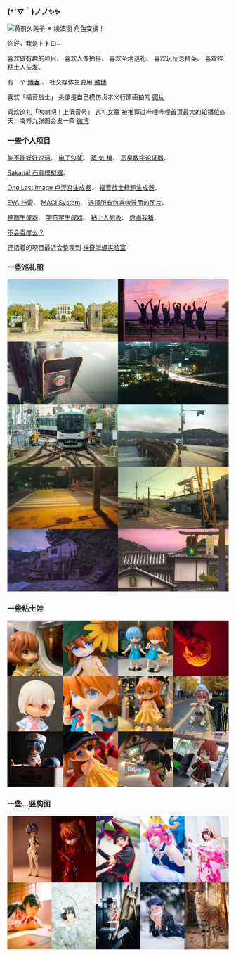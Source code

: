 
### (*´▽｀)ノノ✨✨

<img alt="黄前久美子 ✕ 绫波丽 角色变换！" src="https://wx3.sinaimg.cn/large/4764ae2aly1gnl92syw60g20cg0b2whm.gif" width="224px">

你好，我是卜卜口~

喜欢做有趣的项目、
喜欢人像拍摄、
喜欢圣地巡礼、
喜欢玩反恐精英、
喜欢捏粘土人头发。

有一个 [博客](https://mouto.org/) 、
社交媒体主要用 [微博](https://weibo.com/reiove)

喜欢「福音战士」 头像是自己模仿贞本义行原画拍的 [照片](https://weibo.com/1197780522/HnmkwpIPC) 

喜欢巡礼「吹响吧！上低音号」 [巡礼文章](https://www.bilibili.com/read/cv4791285) 被推荐过哔哩哔哩首页最大的轮播位四天，凑齐九张图会发一条 [微博](https://weibo.com/1197780522/Ipgkka7S3)

### 一些个人项目

[能不能好好说话](https://lab.magiconch.com/nbnhhsh/)、
[电子包浆](https://magiconch.com/patina/)、
[蒸 気 機](https://magiconch.com/vaporwave/)、
[恶臭数字论证器](https://lab.magiconch.com/homo/)、

[Sakana! 石蒜模拟器](https://lab.magiconch.com/sakana/)、

[One Last Image 卢浮宫生成器](https://lab.magiconch.com/one-last-image/)、
[福音战士标题生成器](https://lab.magiconch.com/eva-title/)、

[EVA 扫雷](https://v.magiconch.com/mine-sweeper)、
[MAGI System](https://lab.magiconch.com/magi/)、
[选择所有包含绫波丽的图片](https://lab.magiconch.com/captcha/rei)、

[梗图生成器](https://x.magiconch.com)、
[字符字生成器](https://magiconch.com/fontfont/)、
[粘土人列表](https://magiconch.com/nendoroids/)、
[你画我猜](https://v.magiconch.com/drawhat)、

[不会百度么？](https://buhuibaidu.me/)

还活着的项目最近会整理到 [神奇海螺实验室](https://lab.magiconch.com/)



<h3>一些巡礼图</h3>

![一些巡礼图](images/1.jpg)

<!-- <div>
<img src="https://wx4.sinaimg.cn/mw1024/4764ae2agy1gcungn6dsqj21hd0u0kbl.jpg" width="49%" alt="轻音小学校">
<img src="https://wx1.sinaimg.cn/crop.0.540.3742.2104/4764ae2agy1g8nkxs4c1sj22vy25yb2a.jpg" width="49%" alt="老婆等的很生气">
<img src="https://user-images.githubusercontent.com/1933673/178134076-3e5f0faa-8154-4627-99f6-8894c082f0b1.png" width="49%" >
<img src="https://wx4.sinaimg.cn/crop.0.612.1080.613/4764ae2agy1g9ah623xgij20u00xrqua.jpg" alt="轻音小学校" width="49%">
<img src="https://wx4.sinaimg.cn/crop.0.612.1080.613/4764ae2agy1g35jde53vgj20u00xru0x.jpg" alt="京阪宇治站" width="49%">
<img src="https://wx4.sinaimg.cn/crop.0.612.1080.613/4764ae2agy1g35jhx1ituj20u00xr7wv.jpg" alt="宇治桥" width="49%">
<img src="https://wx4.sinaimg.cn/crop.0.612.1080.613/4764ae2agy1g35jddb10hj20u00xrb29.jpg" alt="宇治桥东" width="49%">
<img src="https://wx4.sinaimg.cn/crop.0.612.1080.613/4764ae2agy1g35jdllxpzj20u00xrb2c.jpg" alt="京坂六地藏" width="49%">
<img src="https://wx4.sinaimg.cn/crop.0.1080.1920.1080/4764ae2agy1fjepdruoe6j21hc1o0txg.jpg" alt="宇治桥东" width="49%">
<img src="https://wx4.sinaimg.cn/crop.0.612.1080.613/4764ae2agy1g35jdxulm0j20u00xr7wn.jpg" alt="宇治桥东" width="49%">
</div> -->


<h3>一些粘土娃</h3>


![一些粘土娃](images/2.jpg)
<!-- <div>
  <img src="https://wx4.sinaimg.cn/mw1024/001j3LqGly1gv2ibc1nshj62c02c07wh02.jpg" alt="老婆等的很生气" width="24%">
  <img src="https://wx4.sinaimg.cn/mw1024/4764ae2aly1h3y9qkooqbj22c02c07wi.jpg" alt="来点香香小可爱" width="24%">
  <img src="https://wx4.sinaimg.cn/mw1024/4764ae2agy1gfyewtghasj20u00u0b29.jpg" alt="这个也很可爱" width="24%">
  <img src="https://wx4.sinaimg.cn/crop.0.0.800.800/4764ae2aly1grdzxc0qaij20m80xcdg5.jpg" alt="这个也很可爱" width="24%">
  <img src="https://wx4.sinaimg.cn/mw1024/4764ae2agy1ggyd48nt89j20u00u0qrl.jpg" alt="久石奏wink" width="24%">
  <img src="https://wx4.sinaimg.cn/large/4764ae2agy1gg92jttkuhj20u00u01kx.jpg" alt="久石奏wink" width="24%">
  <img src="https://wx2.sinaimg.cn/mw1024/4764ae2agy1g9wltem0k8j20o40o4ae5.jpg" alt="这个也很可爱" width="24%">
  <img src="https://wx1.sinaimg.cn/crop.0.230.1080.1080/4764ae2agy1g9wk8bo11hj20u0140qun.jpg" alt="久石奏wink" width="24%">
  <img src="https://wx4.sinaimg.cn/crop.0.230.1080.1080/4764ae2agy1g8qybfjjmwj20u0140aww.jpg" alt="我是谁？" width="24%">
  <img src="https://wx2.sinaimg.cn/crop.200.0.1080.1080/4764ae2aly1g4qb31k4s6j21400u0qbb.jpg" alt="这个也很可爱" width="24%">
  <img src="https://wx2.sinaimg.cn/mw1024/4764ae2agy1g30ubften8j20u00u07wj.jpg" alt="镰仓" width="24%">
  <img src="https://user-images.githubusercontent.com/1933673/178134291-c3fadcf4-0923-4540-a586-9d5b2261160a.png" width="24%">
</div> -->



<h3>一些...竖构图</h3>

![竖构图](images/3.jpg)

<!-- </summary>
<div>
  <img src="https://user-images.githubusercontent.com/1933673/178134531-0d94f455-95d7-49bc-bfd1-4cde24a0fd7d.png" width=19%>
  <img src="https://wx2.sinaimg.cn/large/4764ae2agy1frsq6m2nukj21kw2dc4qp.jpg" width=19%>
  <img src="https://user-images.githubusercontent.com/1933673/178134556-050c71a1-f79d-4664-a806-949879c76507.png" width=19%>
  <img src="https://user-images.githubusercontent.com/1933673/178134559-83bde2dd-aa52-46d4-9a3b-78b2c2dbf217.png" width=19%>
  <img src="https://t.magiconch.com/attach/179/OAQ_7346.jpg!h1200" width=19%>
  <img src="https://user-images.githubusercontent.com/1933673/178134576-20e51a34-9104-4612-903e-b06a09541389.png" width=19%>
  <img src="https://t.magiconch.com/attach/syasinn25/03.jpg!h1200" width=19%>
  <img src="https://t.magiconch.com/attach/21/5.jpg!h1200" width=19%>
  <img src="https://wx1.sinaimg.cn/mw1024/4764ae2aly1gx65k3c6i7j20u0190dmx.jpg" width=19%>
  <img src="https://t.magiconch.com/attach/228/20190224-OAQ_0648.jpg!h1200" width=19%>
</div>
</details> -->


<!-- ![Phat！「绫波丽 贞本义行原画 ver.」](https://wx2.sinaimg.cn/mw1024/4764ae2agy1g1l7c89m7hj20u01ddu0y.jpg) -->

<!-- [![GitHub followers](https://img.shields.io/github/followers/itorr?style=social)](https://github.com/itorr) -->

<!-- ![Metrics](https://metrics.lecoq.io/itorr?template=classic&isocalendar=1&isocalendar.duration=full-year) -->

<!-- ![soruly's github stats](https://github-readme-stats.vercel.app/api?username=itorr&show_icons=true&include_all_commits=true&count_private=true&line_height=28) ![Top Langs](https://github-readme-stats.vercel.app/api/top-langs/?username=itorr&layout=compact&langs_count=12) -->

